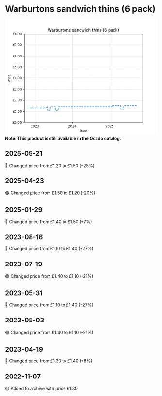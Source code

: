 # Warburtons sandwich thins (6 pack)
![](charts/product-79530011.png)
**Note: This product is still available in the Ocado catalog.**
## 2025-05-21
🔴 Changed price from £1.20 to £1.50 (+25%)
## 2025-04-23
🟢 Changed price from £1.50 to £1.20 (-20%)
## 2025-01-29
🔴 Changed price from £1.40 to £1.50 (+7%)
## 2023-08-16
🔴 Changed price from £1.10 to £1.40 (+27%)
## 2023-07-19
🟢 Changed price from £1.40 to £1.10 (-21%)
## 2023-05-31
🔴 Changed price from £1.10 to £1.40 (+27%)
## 2023-05-03
🟢 Changed price from £1.40 to £1.10 (-21%)
## 2023-04-19
🔴 Changed price from £1.30 to £1.40 (+8%)
## 2022-11-07
🟡 Added to archive with price £1.30